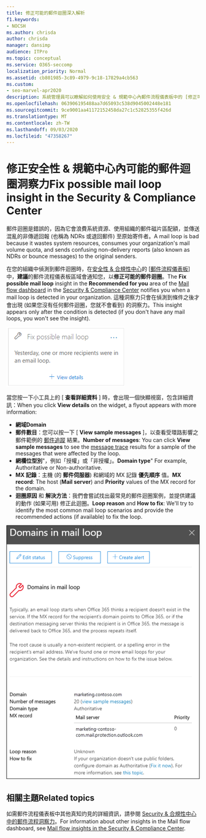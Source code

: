 ```yaml
---
title: 修正可能的郵件迴圈深入解析
f1.keywords:
- NOCSH
ms.author: chrisda
author: chrisda
manager: dansimp
audience: ITPro
ms.topic: conceptual
ms.service: O365-seccomp
localization_priority: Normal
ms.assetid: cb801985-3c89-4979-9c18-17829a4cb563
ms.custom:
- seo-marvel-apr2020
description: 系統管理員可以瞭解如何使用安全 & 規範中心內郵件流程儀表板中的 [修正可能的郵件迴圈洞察力]，識別並修正其組織中的郵件迴圈。
ms.openlocfilehash: 063906195488aa7d65093c538d9045002448e181
ms.sourcegitcommit: 9ce9001aa41172152458da27c1c52825355f426d
ms.translationtype: MT
ms.contentlocale: zh-TW
ms.lasthandoff: 09/03/2020
ms.locfileid: "47358267"
---
```

# <a name="fix-possible-mail-loop-insight-in-the-security--compliance-center"></a><span data-ttu-id="f3113-103">修正安全性 & 規範中心內可能的郵件迴圈洞察力</span><span class="sxs-lookup"><span data-stu-id="f3113-103">Fix possible mail loop insight in the Security & Compliance Center</span></span>

<span data-ttu-id="f3113-104">郵件迴圈是錯誤的，因為它會浪費系統資源、使用組織的郵件磁片區配額，並傳送混亂的非傳遞回報 (也稱為 NDRs 或退回郵件) 至原始寄件者。</span><span class="sxs-lookup"><span data-stu-id="f3113-104">A mail loop is bad because it wastes system resources, consumes your organization's mail volume quota, and sends confusing non-delivery reports (also known as NDRs or bounce messages) to the original senders.</span></span>

<span data-ttu-id="f3113-105">在您的組織中偵測到郵件迴圈時，在[安全性 & 合規性中心](https://protection.office.com)的 [[郵件流程儀表板](mail-flow-insights-v2.md)] 中，**建議**的郵件流程儀表板區域會通知您，以**修正可能的郵件迴圈**。</span><span class="sxs-lookup"><span data-stu-id="f3113-105">The **Fix possible mail loop** insight in the **Recommended for you** area of the [Mail flow dashboard](mail-flow-insights-v2.md) in the [Security & Compliance Center](https://protection.office.com) notifies you when a mail loop is detected in your organization.</span></span> <span data-ttu-id="f3113-106">這種洞察力只會在偵測到條件之後才會出現 (如果您沒有任何郵件迴圈，您就不會看到) 的洞察力。</span><span class="sxs-lookup"><span data-stu-id="f3113-106">This insight appears only after the condition is detected (if you don't have any mail loops, you won't see the insight).</span></span>

![修正郵件流程儀表板中為您推薦的郵件流程規則的速度](../../media/mfi-fix-possible-mail-loop.png)

<span data-ttu-id="f3113-108">當您按一下小工具上的 [ **查看詳細資料** ] 時，會出現一個快顯視窗，包含詳細資訊：</span><span class="sxs-lookup"><span data-stu-id="f3113-108">When you click **View details** on the widget, a flyout appears with more information:</span></span>

- <span data-ttu-id="f3113-109">**網域**</span><span class="sxs-lookup"><span data-stu-id="f3113-109">**Domain**</span></span>
- <span data-ttu-id="f3113-110">**郵件數目**：您可以按一下 [ **View sample messages** ]，以查看受環路影響之郵件範例的 [郵件追蹤](message-trace-scc.md) 結果。</span><span class="sxs-lookup"><span data-stu-id="f3113-110">**Number of messages**: You can click **View sample messages** to see the [message trace](message-trace-scc.md) results for a sample of the messages that were affected by the loop.</span></span>
- <span data-ttu-id="f3113-111">**網欄位型別**"，例如「授權」或「非授權」。</span><span class="sxs-lookup"><span data-stu-id="f3113-111">**Domain type**" For example, Authoritative or Non-authoritative.</span></span>
- <span data-ttu-id="f3113-112">**MX 記錄**：主機 (的 **郵件伺服器**) 和網域的 MX 記錄 **優先順序** 值。</span><span class="sxs-lookup"><span data-stu-id="f3113-112">**MX record**: The host (**Mail server**) and **Priority** values of the MX record for the domain.</span></span>
- <span data-ttu-id="f3113-113">**迴圈原因** 和 **解決方法**：我們會嘗試找出最常見的郵件迴圈案例，並提供建議的動作 (如果可用) 修正此迴圈。</span><span class="sxs-lookup"><span data-stu-id="f3113-113">**Loop reason** and **How to fix**: We'll try to identify the most common mail loop scenarios and provide the recommended actions (if available) to fix the loop.</span></span>

![在 [修正可能的郵件迴圈真知灼見] 上按一下 [查看詳細資料] 後出現的詳細資料浮出](../../media/mfi-fix-possible-mail-loop-details.png)

## <a name="related-topics"></a><span data-ttu-id="f3113-115">相關主題</span><span class="sxs-lookup"><span data-stu-id="f3113-115">Related topics</span></span>

<span data-ttu-id="f3113-116">如需郵件流程儀表板中其他真知灼見的詳細資訊，請參閱 [Security & 合規性中心中的郵件流程洞察力](mail-flow-insights-v2.md)。</span><span class="sxs-lookup"><span data-stu-id="f3113-116">For information about other insights in the Mail flow dashboard, see [Mail flow insights in the Security & Compliance Center](mail-flow-insights-v2.md).</span></span>
